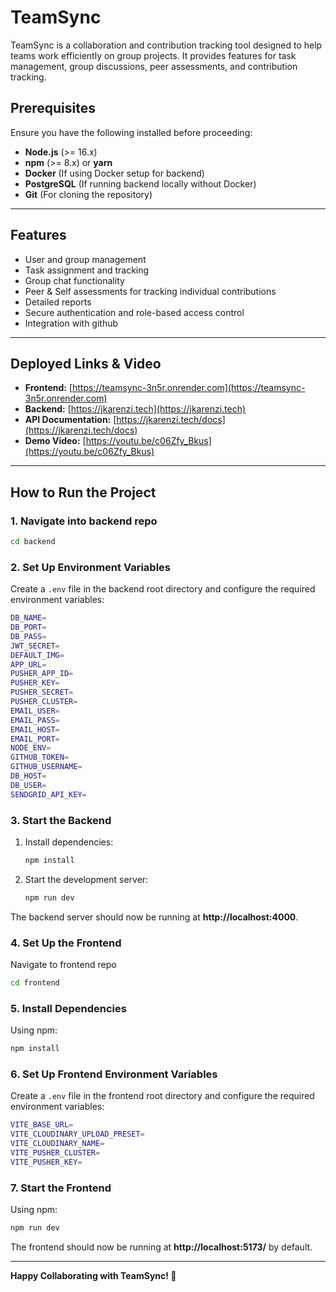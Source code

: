 # TeamSync

TeamSync is a collaboration and contribution tracking tool designed to help teams work efficiently on group projects. It provides features for task management, group discussions, peer assessments, and contribution tracking.

## Prerequisites

Ensure you have the following installed before proceeding:

- **Node.js** (>= 16.x)
- **npm** (>= 8.x) or **yarn**
- **Docker** (If using Docker setup for backend)
- **PostgreSQL** (If running backend locally without Docker)
- **Git** (For cloning the repository)

---


## Features

- User and group management
- Task assignment and tracking
- Group chat functionality
- Peer & Self assessments for tracking individual contributions
- Detailed reports
- Secure authentication and role-based access control
- Integration with github

---

## Deployed Links & Video

- **Frontend:** [https://teamsync-3n5r.onrender.com](https://teamsync-3n5r.onrender.com)
- **Backend:** [https://jkarenzi.tech](https://jkarenzi.tech)
- **API Documentation:** [https://jkarenzi.tech/docs](https://jkarenzi.tech/docs)
- **Demo Video:** [https://youtu.be/c06Zfy_Bkus](https://youtu.be/c06Zfy_Bkus)

---

## How to Run the Project

### 1. Navigate into backend repo
```sh
cd backend
```

### 2. Set Up Environment Variables
Create a `.env` file in the backend root directory and configure the required environment variables:
```sh
DB_NAME=
DB_PORT=
DB_PASS=
JWT_SECRET=
DEFAULT_IMG=
APP_URL=
PUSHER_APP_ID=
PUSHER_KEY=
PUSHER_SECRET=
PUSHER_CLUSTER=
EMAIL_USER=
EMAIL_PASS=
EMAIL_HOST=
EMAIL_PORT=
NODE_ENV=
GITHUB_TOKEN=
GITHUB_USERNAME=
DB_HOST=
DB_USER=
SENDGRID_API_KEY=
```

### 3. Start the Backend

1. Install dependencies:
   ```sh
   npm install
   ```
2. Start the development server:
   ```sh
   npm run dev
   ```

The backend server should now be running at **http://localhost:4000**.

### 4. Set Up the Frontend

Navigate to frontend repo
```sh
cd frontend
```

### 5. Install Dependencies
Using npm:
```sh
npm install
```

### 6. Set Up Frontend Environment Variables
Create a `.env` file in the frontend root directory and configure the required environment variables:
```sh
VITE_BASE_URL=
VITE_CLOUDINARY_UPLOAD_PRESET=
VITE_CLOUDINARY_NAME=
VITE_PUSHER_CLUSTER=
VITE_PUSHER_KEY=
```

### 7. Start the Frontend
Using npm:
```sh
npm run dev
```

The frontend should now be running at **http://localhost:5173/** by default.

---

**Happy Collaborating with TeamSync! 🚀**
